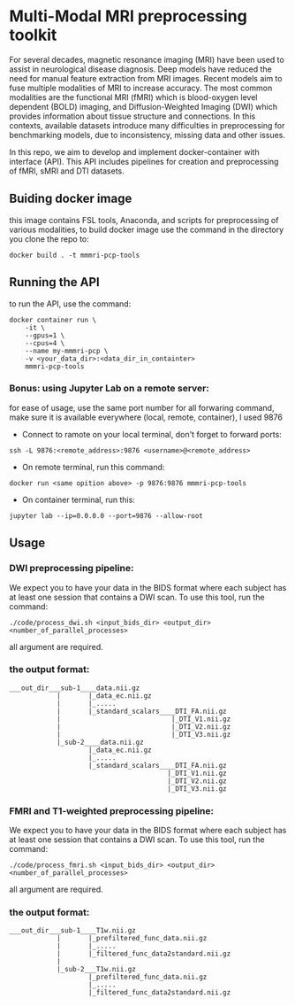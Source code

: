 # Multi-Modal MRI preprocessing toolkit

For several decades, magnetic resonance imaging (MRI) have been used to assist in neurological disease diagnosis. Deep models have reduced the need for manual feature extraction from MRI images. Recent models aim to fuse multiple modalities of MRI to increase accuracy. The most common modalities are the functional MRI (fMRI) which is  blood-oxygen level dependent (BOLD) imaging, and Diffusion-Weighted Imaging (DWI) which provides information about tissue structure and connections.
In this contexts, available datasets introduce many difficulties in preprocessing for benchmarking models, due to inconsistency, missing data and other issues.

In this repo, we aim to develop and implement docker-container with interface (API). This API includes pipelines for creation and preprocessing of fMRI, sMRI and DTI datasets. 

## Buiding docker image
this image contains FSL tools, Anaconda, and scripts for preprocessing of various modalities, to build docker image use the command in the directory you clone the repo to:
```
docker build . -t mmmri-pcp-tools
```

## Running the API
to run the API, use the command: 
```
docker container run \
    -it \
    --gpus=1 \
    --cpus=4 \
    --name my-mmmri-pcp \
    -v <your_data_dir>:<data_dir_in_containter>
    mmmri-pcp-tools
```
### Bonus: using Jupyter Lab on a remote server:
for ease of usage, use the same port number for all forwaring command, make sure it is available everywhere (local, remote, container), I used 9876  
* Connect to ramote on your local terminal, don't forget to forward ports:
```
ssh -L 9876:<remote_address>:9876 <username>@<remote_address>
 ```
* On remote terminal, run this command:
```
docker run <same opition above> -p 9876:9876 mmmri-pcp-tools
```
* On container terminal, run this:
```
jupyter lab --ip=0.0.0.0 --port=9876 --allow-root
```
## Usage
### DWI preprocessing pipeline:
We expect you to have your data in the BIDS format where each subject has at least one session that contains a DWI scan. To use this tool, run the command:
```
./code/process_dwi.sh <input_bids_dir> <output_dir> <number_of_parallel_processes>
```
all argument are required.
### the output format:
```
___out_dir___sub-1____data.nii.gz
            |       |_data_ec.nii.gz
            |       |_.....
            |       |_standard_scalars____DTI_FA.nii.gz
            |                            |_DTI_V1.nii.gz
            |                            |_DTI_V2.nii.gz
            |                            |_DTI_V3.nii.gz
            |_sub-2____data.nii.gz
                    |_data_ec.nii.gz
                    |_.....
                    |_standard_scalars____DTI_FA.nii.gz
                                        |_DTI_V1.nii.gz
                                        |_DTI_V2.nii.gz
                                        |_DTI_V3.nii.gz

```

### FMRI and T1-weighted preprocessing pipeline:
We expect you to have your data in the BIDS format where each subject has at least one session that contains a DWI scan. To use this tool, run the command:
```
./code/process_fmri.sh <input_bids_dir> <output_dir> <number_of_parallel_processes>
```
all argument are required.
### the output format:
```
___out_dir___sub-1____T1w.nii.gz
            |       |_prefiltered_func_data.nii.gz
            |       |_.....
            |       |_filtered_func_data2standard.nii.gz
            |       
            |_sub-2___T1w.nii.gz
                    |_prefiltered_func_data.nii.gz
                    |_.....
                    |_filtered_func_data2standard.nii.gz

```
